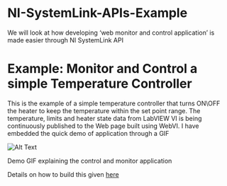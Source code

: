 # NI-SystemLink-APIs-Example
We will look at how developing ‘web monitor and control application’ is made easier through NI SystemLink API

# Example: Monitor and Control a simple Temperature Controller
This is the example of a simple temperature controller that turns ON\OFF the heater to keep the temperature within the set point range. The temperature, limits and heater state data from LabVIEW VI is being continuously published to the Web page built using WebVI. I have embedded the quick demo of application through a GIF

![Alt Text](https://boringengineer.com/wp-content/uploads/2018/10/Monitor-and-Control-application-demo.gif)

Demo GIF explaining the control and monitor application 

Details on how to build this given [here](https://boringengineer.com/2018/10/21/web-monitor-and-control-application-using-ni-systemlink-apis/)
